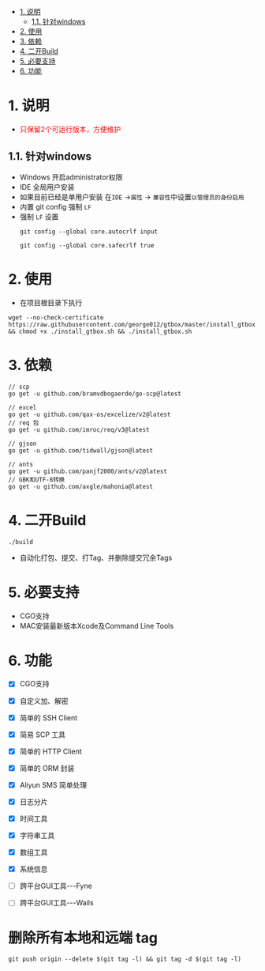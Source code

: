 <!-- TOC -->

- [1. 说明](#1-说明)
    - [1.1. 针对windows](#11-针对windows)
- [2. 使用](#2-使用)
- [3. 依赖](#3-依赖)
- [4. 二开Build](#4-二开build)
- [5. 必要支持](#5-必要支持)
- [6. 功能](#6-功能)

<!-- /TOC -->


# 1. 说明
* <font color=red>只保留2个可运行版本，方便维护</font>

## 1.1. 针对windows
* Windows 开启administrator权限
* IDE 全局用户安装
* 如果目前已经是单用户安装 在`IDE` →`属性` → `兼容性`中设置`以管理员的身份启用`   
* 内置 git config 强制 `LF`
* 强制 `LF` 设置
    ```
    git config --global core.autocrlf input
    
    git config --global core.safecrlf true
    ```

# 2. 使用
* 在项目根目录下执行
```
wget --no-check-certificate https://raw.githubusercontent.com/george012/gtbox/master/install_gtbox.sh && chmod +x ./install_gtbox.sh && ./install_gtbox.sh

```

# 3. 依赖
```
// scp
go get -u github.com/bramvdbogaerde/go-scp@latest

// excel
go get -u github.com/qax-os/excelize/v2@latest
// req 包
go get -u github.com/imroc/req/v3@latest

// gjson
go get -u github.com/tidwall/gjson@latest

// ants
go get -u github.com/panjf2000/ants/v2@latest
// GBK和UTF-8转换
go get -u github.com/axgle/mahonia@latest
```

# 4. 二开Build
```
./build 
```
*   自动化打包、提交、打Tag、并删除提交冗余Tags

# 5. 必要支持
*   CGO支持
*   MAC安装最新版本Xcode及Command Line Tools


# 6. 功能
- [x] CGO支持
- [x] 自定义加、解密
- [x] 简单的 SSH Client
- [x] 简易 SCP 工具
- [x] 简单的 HTTP Client
- [x] 简单的 ORM 封装
- [x] Aliyun SMS 简单处理
- [x] 日志分片
- [x] 时间工具
- [x] 字符串工具
- [x] 数组工具
- [x] 系统信息
- [ ] 跨平台GUI工具---Fyne
- [ ] 跨平台GUI工具---Wails


# 删除所有本地和远端 tag
```
git push origin --delete $(git tag -l) && git tag -d $(git tag -l)
```